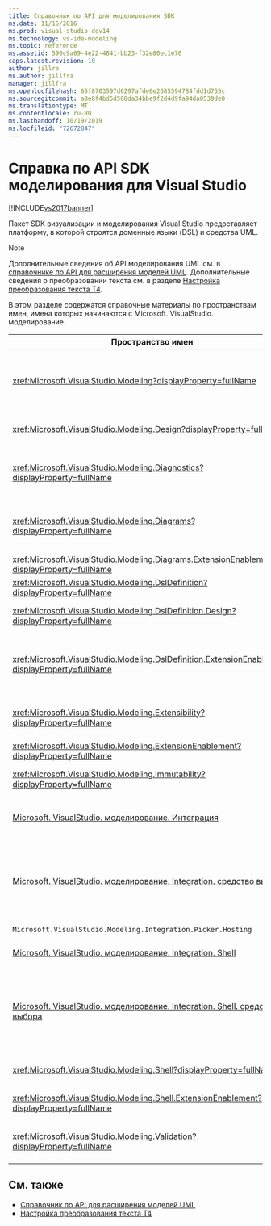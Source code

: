 ```yaml
---
title: Справочник по API для моделирования SDK
ms.date: 11/15/2016
ms.prod: visual-studio-dev14
ms.technology: vs-ide-modeling
ms.topic: reference
ms.assetid: 590c9a69-4e22-4841-bb23-f32e80ec1e76
caps.latest.revision: 10
author: jillre
ms.author: jillfra
manager: jillfra
ms.openlocfilehash: 65f8703597d6297afde6e2685594784fdd1d755c
ms.sourcegitcommit: a8e8f4bd5d508da34bbe9f2d4d9fa94da0539de0
ms.translationtype: MT
ms.contentlocale: ru-RU
ms.lasthandoff: 10/19/2019
ms.locfileid: "72672847"
---
```

# <a name="api-reference-for-modeling-sdk-for-visual-studio"></a>Справка по API SDK моделирования для Visual Studio
[!INCLUDE[vs2017banner](../includes/vs2017banner.md)]

Пакет SDK визуализации и моделирования Visual Studio предоставляет платформу, в которой строятся доменные языки (DSL) и средства UML.

> [!NOTE]
> Дополнительные сведения об API моделирования UML см. в [справочнике по API для расширения моделей UML](../modeling/api-reference-for-uml-modeling-extensibility.md). Дополнительные сведения о преобразовании текста см. в разделе [Настройка преобразования текста T4](../modeling/customizing-t4-text-transformation.md).

 В этом разделе содержатся справочные материалы по пространствам имен, имена которых начинаются с Microsoft. VisualStudio. моделирование.

|Пространство имен|Content|
|---------------|-------------|
|<xref:Microsoft.VisualStudio.Modeling?displayProperty=fullName>|Такие классы, как ModelElement, являются базовым классом для всех доменных классов, определенных в DSL.|
|<xref:Microsoft.VisualStudio.Modeling.Design?displayProperty=fullName>|Классы, которые формируют часть определения DSL.|
|<xref:Microsoft.VisualStudio.Modeling.Diagnostics?displayProperty=fullName>|Средство просмотра хранилища моделей и средства измерения производительности.|
|<xref:Microsoft.VisualStudio.Modeling.Diagrams?displayProperty=fullName>|Такие классы, как ShapeElement, являются базовым классом всех фигур, определенных в DSL.|
|<xref:Microsoft.VisualStudio.Modeling.Diagrams.ExtensionEnablement?displayProperty=fullName>|Жесты и методы выбора.|
|<xref:Microsoft.VisualStudio.Modeling.DslDefinition?displayProperty=fullName>|API конструктора определений DSL.|
|<xref:Microsoft.VisualStudio.Modeling.DslDefinition.Design?displayProperty=fullName>|Внутренние классы конструктора определений DSL.|
|<xref:Microsoft.VisualStudio.Modeling.DslDefinition.ExtensionEnablement?displayProperty=fullName>|Атрибуты, позволяющие расширить конструктор DSL с помощью команд, жестов и проверки.|
|<xref:Microsoft.VisualStudio.Modeling.Extensibility?displayProperty=fullName>|Методы расширения для ModelElement, реализующие расширяемость DSL.|
|<xref:Microsoft.VisualStudio.Modeling.ExtensionEnablement?displayProperty=fullName>|Атрибуты расширяемости|
|<xref:Microsoft.VisualStudio.Modeling.Immutability?displayProperty=fullName>|Позволяет делать части модели только для чтения.|
|[Microsoft. VisualStudio. моделирование. Интеграция](/previous-versions/ee904412(v=vs.140))|API ModelBus, который помогает интегрировать различные модели.|
|[Microsoft. VisualStudio. моделирование. Integration. средство выбора](/previous-versions/ee904394(v=vs.140))|Диалоговое окно, позволяющее пользователям переходить к моделям и элементам для создания ссылок ModelBus.|
|`Microsoft.VisualStudio.Modeling.Integration.Picker.Hosting`|Служба выбора.|
|[Microsoft. VisualStudio. моделирование. Integration. Shell](/previous-versions/ee869435(v=vs.140))|Платформа адаптера ModelBus для [!INCLUDE[vsprvs](../includes/vsprvs-md.md)].|
|[Microsoft. VisualStudio. моделирование. Integration. Shell. средство выбора](/previous-versions/ee886769(v=vs.140))|Диалоговое окно выбора позволяет пользователям переходить к моделям и элементам для создания ссылок ModelBus.|
|<xref:Microsoft.VisualStudio.Modeling.Shell?displayProperty=fullName>|Интерфейс между DSL и [!INCLUDE[vsprvs](../includes/vsprvs-md.md)].|
|<xref:Microsoft.VisualStudio.Modeling.Shell.ExtensionEnablement?displayProperty=fullName>|Позволяет определять команды контекстного меню.|
|<xref:Microsoft.VisualStudio.Modeling.Validation?displayProperty=fullName>|Позволяет определять ограничения проверки.|

## <a name="see-also"></a>См. также

- [Справочник по API для расширения моделей UML](../modeling/api-reference-for-uml-modeling-extensibility.md)
- [Настройка преобразования текста T4](../modeling/customizing-t4-text-transformation.md)
